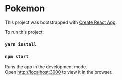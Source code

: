 # Pokemon

This project was bootstrapped with [Create React App](https://github.com/facebook/create-react-app).

To run this project:
### `yarn install`
### `npm start`

Runs the app in the development mode.\
Open [http://localhost:3000](http://localhost:3000) to view it in the browser.


